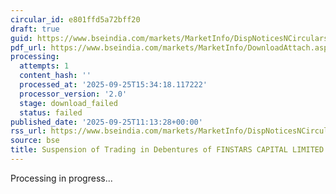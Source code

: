 ```yaml
---
circular_id: e801ffd5a72bff20
draft: true
guid: https://www.bseindia.com/markets/MarketInfo/DispNoticesNCirculars.aspx?Noticeid={59E55F04-B4DF-49B3-B500-5404C47ADBEE}&noticeno=20250925-15&dt=09/25/2025&icount=15&totcount=59&flag=0
pdf_url: https://www.bseindia.com/markets/MarketInfo/DownloadAttach.aspx?id=20250925-15&attachedId=
processing:
  attempts: 1
  content_hash: ''
  processed_at: '2025-09-25T15:34:18.117222'
  processor_version: '2.0'
  stage: download_failed
  status: failed
published_date: '2025-09-25T11:13:28+00:00'
rss_url: https://www.bseindia.com/markets/MarketInfo/DispNoticesNCirculars.aspx?Noticeid={59E55F04-B4DF-49B3-B500-5404C47ADBEE}&noticeno=20250925-15&dt=09/25/2025&icount=15&totcount=59&flag=0
source: bse
title: Suspension of Trading in Debentures of FINSTARS CAPITAL LIMITED
---
```


Processing in progress...